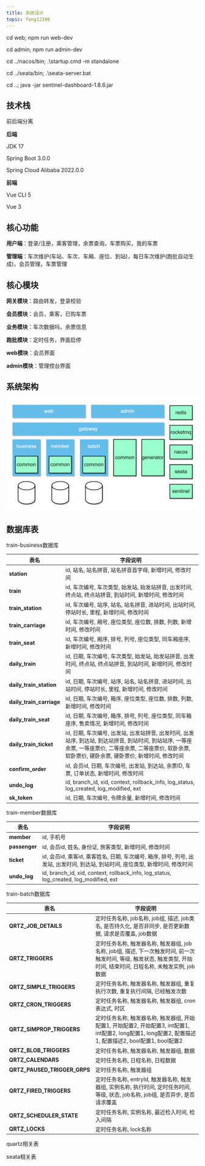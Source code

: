 ```yaml
---
title: 系统设计
topic: fang12306
---
```


cd web; npm run web-dev 

cd admin; npm run admin-dev

cd ../nacos/bin; .\startup.cmd -m standalone

cd ../seata/bin; .\seata-server.bat

cd ..; java -jar sentinel-dashboard-1.8.6.jar

## 技术栈

前后端分离

**后端**

 JDK 17

Spring Boot 3.0.0

Spring Cloud Alibaba 2022.0.0

**前端**

Vue CLI 5

Vue 3

## 核心功能

**用户端**：登录/注册，乘客管理，余票查询，车票购买，我的车票

**管理端**：车次维护(车站、车次、车厢、座位、到站)，每日车次维护(跑批自动生成)，会员管理，车票管理

## 核心模块

**网关模块**：路由转发，登录校验

**会员模块**：会员，乘客，已购车票

**业务模块**：车次数据吗，余票信息

**跑批模块**：定时任务，界面启停

**web模块**：会员界面

**admin模块**：管理控台界面

## 系统架构

![image-20250922135917102](../../images/系统架构.png)

## 数据库表

train-business数据库

| 表名                     | 字段说明                                                     |
| ------------------------ | ------------------------------------------------------------ |
| **station**              | id, 站名, 站名拼音, 站名拼音首字母, 新增时间, 修改时间       |
| **train**                | id, 车次编号, 车次类型, 始发站, 始发站拼音, 出发时间, 终点站, 终点站拼音, 到站时间, 新增时间, 修改时间 |
| **train_station**        | id, 车次编号, 站序, 站名, 站名拼音, 进站时间, 出站时间, 停站时长, 里程, 新增时间, 修改时间 |
| **train_carriage**       | id, 车次编号, 厢号, 座位类型, 座位数, 排数, 列数, 新增时间, 修改时间 |
| **train_seat**           | id, 车次编号, 厢序, 排号, 列号, 座位类型, 同车厢座序, 新增时间, 修改时间 |
| **daily_train**          | id, 日期, 车次编号, 车次类型, 始发站, 始发站拼音, 出发时间, 终点站, 终点站拼音, 到站时间, 新增时间, 修改时间 |
| **daily_train_station**  | id, 日期, 车次编号, 站序, 站名, 站名拼音, 进站时间, 出站时间, 停站时长, 里程, 新增时间, 修改时间 |
| **daily_train_carriage** | id, 日期, 车次编号, 箱序, 座位类型, 座位数, 排数, 列数, 新增时间, 修改时间 |
| **daily_train_seat**     | id, 日期, 车次编号, 箱序, 排号, 列号, 座位类型, 同车箱座序, 售卖情况, 新增时间, 修改时间 |
| **daily_train_ticket**   | id, 日期, 车次编号, 出发站, 出发站拼音, 出发时间, 出发站序, 到达站, 到达站拼音, 到站时间, 到站站序, 一等座余票, 一等座票价, 二等座余票, 二等座票价, 软卧余票, 软卧票价, 硬卧余票, 硬卧票价, 新增时间, 修改时间 |
| **confirm_order**        | id, 会员id, 日期, 车次编号, 出发站, 到达站, 余票ID, 车票, 订单状态, 新增时间, 修改时间 |
| **undo_log**             | id, branch_id, xid, context, rollback_info, log_status, log_created, log_modified, ext |
| **sk_token**             | id, 日期, 车次编号, 令牌余量, 新增时间, 修改时间             |

train-member数据库

| 表名          | 字段说明                                                     |
| ------------- | ------------------------------------------------------------ |
| **member**    | id, 手机号                                                   |
| **passenger** | id, 会员id, 姓名, 身份证, 旅客类型, 新增时间, 修改时间       |
| **ticket**    | id, 会员id, 乘客id, 乘客姓名, 日期, 车次编号, 箱序, 排号, 列号, 出发站, 出发时间, 到达站, 到站时间, 座位类型, 新增时间, 修改时间 |
| **undo_log**  | id, branch_id, xid, context, rollback_info, log_status, log_created, log_modified, ext |

train-batch数据库

| 表名                         | 字段说明                                                     |
| ---------------------------- | ------------------------------------------------------------ |
| **QRTZ_JOB_DETAILS**         | 定时任务名称, job名称, job组, 描述, job类名, 是否持久化, 是否非同步, 是否更新数据, 请求是否覆盖, job数据 |
| **QRTZ_TRIGGERS**            | 定时任务名称, 触发器名称, 触发器组, job名称, job组, 描述, 下一次触发时间, 前一次触发时间, 等级, 触发状态, 触发类型, 开始时间, 结束时间, 日程名称, 未触发实例, job数据 |
| **QRTZ_SIMPLE_TRIGGERS**     | 定时任务名称, 触发器名称, 触发器组, 重复执行次数, 重复执行间隔, 已经触发次数 |
| **QRTZ_CRON_TRIGGERS**       | 定时任务名称, 触发器名称, 触发器组, cron表达式, 时区         |
| **QRTZ_SIMPROP_TRIGGERS**    | 定时任务名称, 触发器名称, 触发器组, 开始配置1, 开始配置2, 开始配置3, int配置1, int配置2, long配置1, long配置2, 配置描述1, 配置描述2, bool配置1, bool配置2 |
| **QRTZ_BLOB_TRIGGERS**       | 定时任务名称, 触发器名称, 触发器组, 数据                     |
| **QRTZ_CALENDARS**           | 定时任务名称, 日程名称, 日程数据                             |
| **QRTZ_PAUSED_TRIGGER_GRPS** | 定时任务名称, 触发器组                                       |
| **QRTZ_FIRED_TRIGGERS**      | 定时任务名称, entryId, 触发器名称, 触发器组, 实例名称, 执行时间, 定时任务时间, 等级, 状态, job名称, job组, 是否异步, 是否请求覆盖 |
| **QRTZ_SCHEDULER_STATE**     | 定时任务名称, 实例名称, 最近检入时间, 检入间隔               |
| **QRTZ_LOCKS**               | 定时任务名称, lock名称                                       |

quartz相关表

seata相关表
